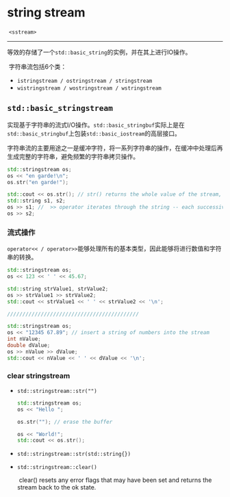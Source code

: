 # string stream

​		`<sstream>`

---

​		等效的存储了一个`std::basic_string`的实例，并在其上进行IO操作。

​		字符串流包括6个类：

- `istringstream / ostringstream / stringstream`
- `wistringstream / wostringstream / wstringstream`



## `std::basic_stringstream`

​		实现基于字符串的流式I/O操作。`std::basic_stringbuf`实际上是在`std::basic_stringbuf`上包装`std::basic_iostream`的高层接口。

​		字符串流的主要用途之一是缓冲字符，将一系列字符串的操作，在缓冲中处理后再生成完整的字符串，避免频繁的字符串拷贝操作。

```c++
std::stringstream os;
os << "en garde!\n";
os.str("en garde!");

std::cout << os.str(); // str() returns the whole value of the stream, even if the >> has already been used on the stream.
std::string s1, s2;
os >> s1; //  >> operator iterates through the string -- each successive use of >> returns the next extractable value in the stream.
os >> s2;
```



### 流式操作

​		`operator<< / operator>>`能够处理所有的基本类型，因此能够将进行数值和字符串的转换。

```c++
std::stringstream os;
os << 123 << ' ' << 45.67;

std::string strValue1, strValue2;
os >> strValue1 >> strValue2;
std::cout << strValue1 << ' ' << strValue2 << '\n';

///////////////////////////////////////////

std::stringstream os;
os << "12345 67.89"; // insert a string of numbers into the stream
int nValue;
double dValue;
os >> nValue >> dValue;
std::cout << nValue << ' ' << dValue << '\n';
```

### clear stringstream

- `std::stringstream::str("")`

  ```c++
  std::stringstream os;
  os << "Hello ";
  
  os.str(""); // erase the buffer
  
  os << "World!";
  std::cout << os.str();
  ```

- `std::stringstream::str(std::string{})`

- `std::stringstream::clear()`

  ​	clear() resets any error flags that may have been set and returns the stream back to the ok state.